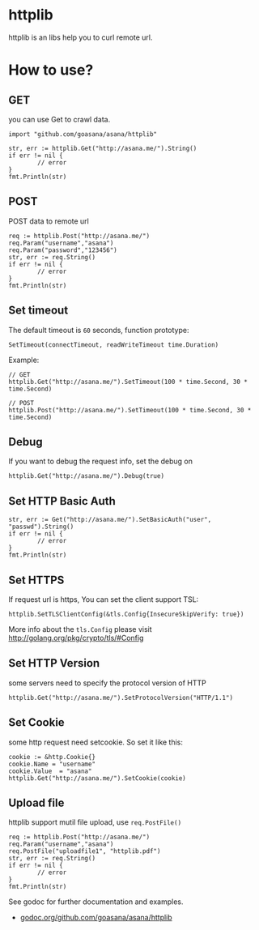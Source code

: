 # httplib
httplib is an libs help you to curl remote url.

# How to use?

## GET
you can use Get to crawl data.

	import "github.com/goasana/asana/httplib"
	
	str, err := httplib.Get("http://asana.me/").String()
	if err != nil {
        	// error
	}
	fmt.Println(str)
	
## POST
POST data to remote url

	req := httplib.Post("http://asana.me/")
	req.Param("username","asana")
	req.Param("password","123456")
	str, err := req.String()
	if err != nil {
        	// error
	}
	fmt.Println(str)

## Set timeout

The default timeout is `60` seconds, function prototype:

	SetTimeout(connectTimeout, readWriteTimeout time.Duration)

Example:

	// GET
	httplib.Get("http://asana.me/").SetTimeout(100 * time.Second, 30 * time.Second)
	
	// POST
	httplib.Post("http://asana.me/").SetTimeout(100 * time.Second, 30 * time.Second)


## Debug

If you want to debug the request info, set the debug on

	httplib.Get("http://asana.me/").Debug(true)
	
## Set HTTP Basic Auth

	str, err := Get("http://asana.me/").SetBasicAuth("user", "passwd").String()
	if err != nil {
        	// error
	}
	fmt.Println(str)
	
## Set HTTPS

If request url is https, You can set the client support TSL:

	httplib.SetTLSClientConfig(&tls.Config{InsecureSkipVerify: true})
	
More info about the `tls.Config` please visit http://golang.org/pkg/crypto/tls/#Config	

## Set HTTP Version

some servers need to specify the protocol version of HTTP

	httplib.Get("http://asana.me/").SetProtocolVersion("HTTP/1.1")
	
## Set Cookie

some http request need setcookie. So set it like this:

	cookie := &http.Cookie{}
	cookie.Name = "username"
	cookie.Value  = "asana"
	httplib.Get("http://asana.me/").SetCookie(cookie)

## Upload file

httplib support mutil file upload, use `req.PostFile()`

	req := httplib.Post("http://asana.me/")
	req.Param("username","asana")
	req.PostFile("uploadfile1", "httplib.pdf")
	str, err := req.String()
	if err != nil {
        	// error
	}
	fmt.Println(str)


See godoc for further documentation and examples.

* [godoc.org/github.com/goasana/asana/httplib](https://godoc.org/github.com/goasana/asana/httplib)
